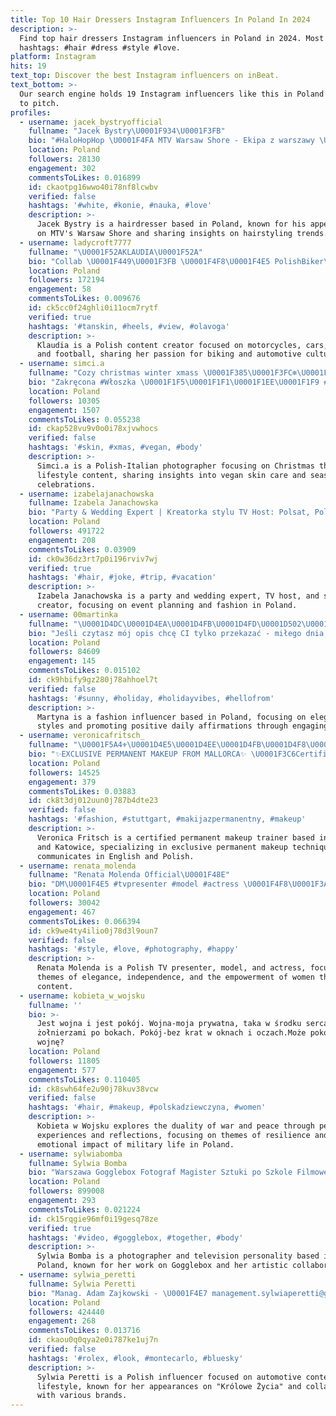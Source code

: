 ```yaml
---
title: Top 10 Hair Dressers Instagram Influencers In Poland In 2024
description: >-
  Find top hair dressers Instagram influencers in Poland in 2024. Most popular
  hashtags: #hair #dress #style #love.
platform: Instagram
hits: 19
text_top: Discover the best Instagram influencers on inBeat.
text_bottom: >-
  Our search engine holds 19 Instagram influencers like this in Poland for you
  to pitch.
profiles:
  - username: jacek_bystryofficial
    fullname: "Jacek Bystry\U0001F934\U0001F3FB"
    bio: "#HaloHopHop \U0001F4FA MTV Warsaw Shore - Ekipa z warszawy \U0001F4E9 jacekcrazy1992@gmail.com \U0001F487\U0001F3FC‍♀️ Hair Dresser @pracowniafryzur.turek"
    location: Poland
    followers: 28130
    engagement: 302
    commentsToLikes: 0.016899
    id: ckaotpg16wwo40i78nf8lcwbv
    verified: false
    hashtags: '#white, #konie, #nauka, #love'
    description: >-
      Jacek Bystry is a hairdresser based in Poland, known for his appearances
      on MTV's Warsaw Shore and sharing insights on hairstyling trends.
  - username: ladycroft7777
    fullname: "\U0001F52AKLAUDIA\U0001F52A"
    bio: "Collab \U0001F449\U0001F3FB \U0001F4F8\U0001F4E5 PolishBiker\U0001F4A8 HondaCBR600f\U0001F3CD TattooLover\U0001F608 Football⚽️ Motorcycles\U0001F3CD Cars\U0001F3CE"
    location: Poland
    followers: 172194
    engagement: 58
    commentsToLikes: 0.009676
    id: ck5cc0f24ghli0i11ocm7rytf
    verified: true
    hashtags: '#tanskin, #heels, #view, #olavoga'
    description: >-
      Klaudia is a Polish content creator focused on motorcycles, cars, tattoos,
      and football, sharing her passion for biking and automotive culture.
  - username: simci.a
    fullname: "Cozy christmas winter xmass \U0001F385\U0001F3FC❄️\U0001F384"
    bio: "Zakręcona #Włoszka \U0001F1F5\U0001F1F1\U0001F1EE\U0001F1F9 #fotografia moja pasja \U0001F4F8 Zostań ze mną na dłużej \U0001F4E9Collab.DM /simona979@o2.pl \U0001F970"
    location: Poland
    followers: 10305
    engagement: 1507
    commentsToLikes: 0.055238
    id: ckap528vu9v0o0i78xjvwhocs
    verified: false
    hashtags: '#skin, #xmas, #vegan, #body'
    description: >-
      Simci.a is a Polish-Italian photographer focusing on Christmas themes and
      lifestyle content, sharing insights into vegan skin care and seasonal
      celebrations.
  - username: izabelajanachowska
    fullname: Izabela Janachowska
    bio: "Party & Wedding Expert | Kreatorka stylu TV Host: Polsat, Polsat Cafe, WDTV.PL Editor-in-Chief @janachowskapl \U0001F457#newdrop dostępny online ↓"
    location: Poland
    followers: 491722
    engagement: 208
    commentsToLikes: 0.03909
    id: ck0w36dz3rt7p0i196rviv7wj
    verified: true
    hashtags: '#hair, #joke, #trip, #vacation'
    description: >-
      Izabela Janachowska is a party and wedding expert, TV host, and style
      creator, focusing on event planning and fashion in Poland.
  - username: 00martinka
    fullname: "\U0001D4DC\U0001D4EA\U0001D4FB\U0001D4FD\U0001D502\U0001D4F7\U0001D4EA ✨"
    bio: "Jeśli czytasz mój opis chcę CI tylko przekazać - miłego dnia, uśmiechnij się!✨\U0001F41E @madelinefashion.pl - najpiękniejsze sukienki, tylko tutaj perełki! \U0001F98B"
    location: Poland
    followers: 84609
    engagement: 145
    commentsToLikes: 0.015102
    id: ck9hbify9gz280j78ahhoel7t
    verified: false
    hashtags: '#sunny, #holiday, #holidayvibes, #hellofrom'
    description: >-
      Martyna is a fashion influencer based in Poland, focusing on elegant dress
      styles and promoting positive daily affirmations through engaging content.
  - username: veronicafritsch_
    fullname: "\U0001F5A4⚜️\U0001D4E5\U0001D4EE\U0001D4FB\U0001D4F8\U0001D4F7\U0001D4F2\U0001D4EC\U0001D4EA \U0001D4D5\U0001D4FB\U0001D4F2\U0001D4FD\U0001D4FC\U0001D4EC\U0001D4F1⚜️\U0001F5A4"
    bio: "✨EXCLUSIVE PERMANENT MAKEUP FROM MALLORCA✨ \U0001F3C6Certified permanent makeup trainer \U0001F4CDMALLORCA | ADDITIONALLY KATOWICE I speak in: \U0001F1EC\U0001F1E7English \U0001F1F5\U0001F1F1Polish"
    location: Poland
    followers: 14525
    engagement: 379
    commentsToLikes: 0.03883
    id: ck8t3dj012uun0j787b4dte23
    verified: false
    hashtags: '#fashion, #stuttgart, #makijazpermanentny, #makeup'
    description: >-
      Veronica Fritsch is a certified permanent makeup trainer based in Mallorca
      and Katowice, specializing in exclusive permanent makeup techniques. She
      communicates in English and Polish.
  - username: renata_molenda
    fullname: "Renata Molenda Official\U0001F48E"
    bio: "DM\U0001F4E5 #tvpresenter #model #actress \U0001F4F8\U0001F3A5\U0001F3AC\U0001F3A4Master of IER \U0001F469‍\U0001F393Pięknem Kobiety jest jej klasa i wdzięk, a jej największą siłą niezależność i własne zdanie⚔️"
    location: Poland
    followers: 30042
    engagement: 467
    commentsToLikes: 0.066394
    id: ck9we4ty4ilio0j78d3l9oun7
    verified: false
    hashtags: '#style, #love, #photography, #happy'
    description: >-
      Renata Molenda is a Polish TV presenter, model, and actress, focusing on
      themes of elegance, independence, and the empowerment of women through her
      content.
  - username: kobieta_w_wojsku
    fullname: ''
    bio: >-
      Jest wojna i jest pokój. Wojna-moja prywatna, taka w środku serca...z
      żołnierzami po bokach. Pokój-bez krat w oknach i oczach.Może pokój pokona
      wojnę?
    location: Poland
    followers: 11805
    engagement: 577
    commentsToLikes: 0.110405
    id: ck8swh64fe2u90j78kuv38vcw
    verified: false
    hashtags: '#hair, #makeup, #polskadziewczyna, #women'
    description: >-
      Kobieta w Wojsku explores the duality of war and peace through personal
      experiences and reflections, focusing on themes of resilience and the
      emotional impact of military life in Poland.
  - username: sylwiabomba
    fullname: Sylwia Bomba
    bio: "Warszawa Gogglebox Fotograf Magister Sztuki po Szkole Filmowej Telewizyjnej i Teatralnej w Łodzi Collaboration \U0001F449\U0001F3FBsylwia.bomba@gmail.com"
    location: Poland
    followers: 899008
    engagement: 293
    commentsToLikes: 0.021224
    id: ck15rqgie96mf0i19gesq78ze
    verified: true
    hashtags: '#video, #gogglebox, #together, #body'
    description: >-
      Sylwia Bomba is a photographer and television personality based in Warsaw,
      Poland, known for her work on Gogglebox and her artistic collaborations.
  - username: sylwia_peretti
    fullname: Sylwia Peretti
    bio: "Manag. Adam Zajkowski - \U0001F4E7 management.sylwiaperetti@gmail.com \U0001F697 Motomaniac \U0001F4FA Królowe Życia 9/10 \U0001F4A3 @grupa_geofusion \U0001F381 #paczkaperetki"
    location: Poland
    followers: 424440
    engagement: 268
    commentsToLikes: 0.013716
    id: ckaou0q0qya2e0i787ke1uj7n
    verified: false
    hashtags: '#rolex, #look, #montecarlo, #bluesky'
    description: >-
      Sylwia Peretti is a Polish influencer focused on automotive content and
      lifestyle, known for her appearances on "Królowe Życia" and collaborations
      with various brands.
---
```



